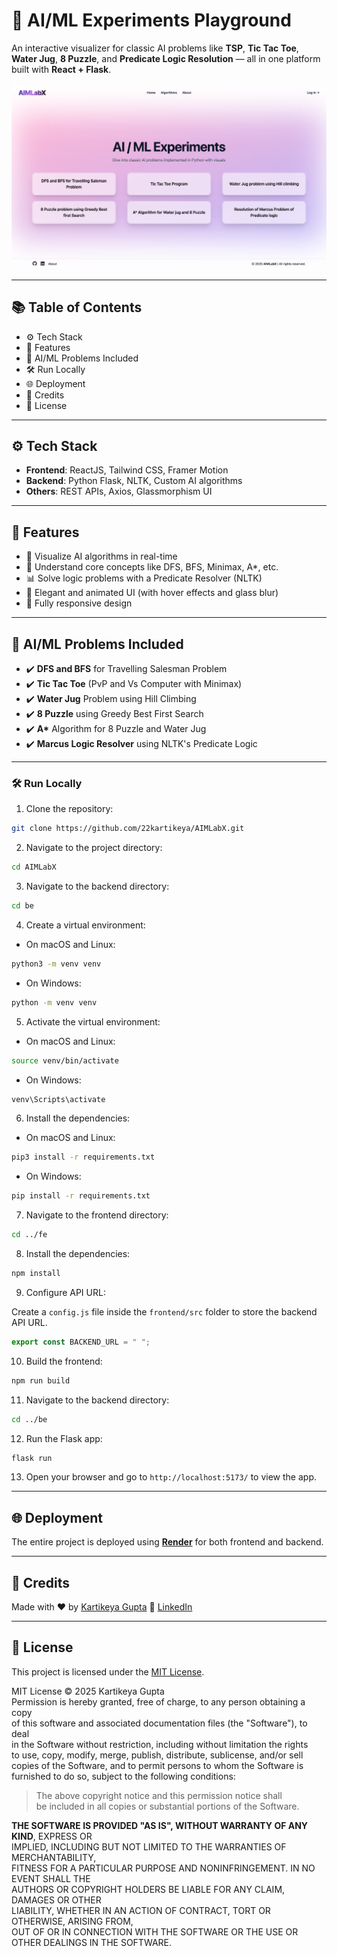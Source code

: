 # 🧠 AI/ML Experiments Playground

An interactive visualizer for classic AI problems like **TSP**, **Tic Tac Toe**, **Water Jug**, **8 Puzzle**, and **Predicate Logic Resolution** — all in one platform built with **React + Flask**.

![App Screenshot](fe/src/assets/screenshot.png)

---

## 📚 Table of Contents

- ⚙️ Tech Stack
- 🚀 Features
- 🧪 AI/ML Problems Included
- 🛠️ Run Locally
- 🌐 Deployment
- 🙌 Credits
- 📜 License

---

## ⚙️ Tech Stack

- **Frontend**: ReactJS, Tailwind CSS, Framer Motion
- **Backend**: Python Flask, NLTK, Custom AI algorithms
- **Others**: REST APIs, Axios, Glassmorphism UI

---

## 🚀 Features

- 🎯 Visualize AI algorithms in real-time
- 🧠 Understand core concepts like DFS, BFS, Minimax, A*, etc.
- 📊 Solve logic problems with a Predicate Resolver (NLTK)
- 🎨 Elegant and animated UI (with hover effects and glass blur)
- 📱 Fully responsive design

---

## 🧪 AI/ML Problems Included

- ✔️ **DFS and BFS** for Travelling Salesman Problem
- ✔️ **Tic Tac Toe** (PvP and Vs Computer with Minimax)
- ✔️ **Water Jug** Problem using Hill Climbing
- ✔️ **8 Puzzle** using Greedy Best First Search
- ✔️ **A\*** Algorithm for 8 Puzzle and Water Jug
- ✔️ **Marcus Logic Resolver** using NLTK's Predicate Logic

---

### 🛠️ Run Locally

1. Clone the repository:

```bash
git clone https://github.com/22kartikeya/AIMLabX.git
```

2. Navigate to the project directory:

```bash
cd AIMLabX
```

3. Navigate to the backend directory:

```bash
cd be
```

4. Create a virtual environment:

-   On macOS and Linux:

```bash
python3 -m venv venv
```

-   On Windows:

```bash
python -m venv venv
```

5. Activate the virtual environment:

-   On macOS and Linux:

```bash
source venv/bin/activate
```

-   On Windows:

```bash
venv\Scripts\activate
```

6. Install the dependencies:

-   On macOS and Linux:

```bash
pip3 install -r requirements.txt
```

-   On Windows:

```bash
pip install -r requirements.txt
```

7. Navigate to the frontend directory:

```bash
cd ../fe
```

8. Install the dependencies:

```bash
npm install
```

9. Configure API URL:


Create a `config.js` file inside the `frontend/src` folder to store the backend API URL.

```js
export const BACKEND_URL = " ";
```

10. Build the frontend:

```bash
npm run build
```

11. Navigate to the backend directory:

```bash
cd ../be
```

12. Run the Flask app:

```bash
flask run
```

13. Open your browser and go to `http://localhost:5173/` to view the app.

---

## 🌐 Deployment

The entire project is deployed using **[Render](https://render.com)** for both frontend and backend.

---

## 🙌 Credits

Made with ❤️ by [Kartikeya Gupta](https://github.com/22kartikeya)
🔗 [LinkedIn](https://www.linkedin.com/in/kartikeya-gupta-81a421251)

---

## 📄 License

This project is licensed under the [MIT License](./LICENSE).

MIT License © 2025 Kartikeya Gupta  
Permission is hereby granted, free of charge, to any person obtaining a copy  
of this software and associated documentation files (the "Software"), to deal  
in the Software without restriction, including without limitation the rights  
to use, copy, modify, merge, publish, distribute, sublicense, and/or sell  
copies of the Software, and to permit persons to whom the Software is  
furnished to do so, subject to the following conditions:

> The above copyright notice and this permission notice shall  
> be included in all copies or substantial portions of the Software.

**THE SOFTWARE IS PROVIDED "AS IS", WITHOUT WARRANTY OF ANY KIND**, EXPRESS OR  
IMPLIED, INCLUDING BUT NOT LIMITED TO THE WARRANTIES OF MERCHANTABILITY,  
FITNESS FOR A PARTICULAR PURPOSE AND NONINFRINGEMENT. IN NO EVENT SHALL THE  
AUTHORS OR COPYRIGHT HOLDERS BE LIABLE FOR ANY CLAIM, DAMAGES OR OTHER  
LIABILITY, WHETHER IN AN ACTION OF CONTRACT, TORT OR OTHERWISE, ARISING FROM,  
OUT OF OR IN CONNECTION WITH THE SOFTWARE OR THE USE OR OTHER DEALINGS IN THE SOFTWARE.